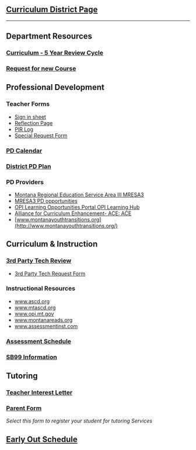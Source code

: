 ## [Curriculum District Page](https://www.laurel.k12.mt.us/departments/curriculum-instruction-assessment)
---
## Department Resources
### [Curriculum - 5 Year Review Cycle](https://www.laurel.k12.mt.us/departments/curriculum-instruction-assessment/curriculum-5-year-review-cycle)
### [Request for new Course](https://laurelk12mtus.finalsite.com/fs/form-manager/view/17671c76-10f1-429b-8f92-f472c0252745)

## Professional Development
### Teacher Forms
- [Sign in sheet](https://www.laurel.k12.mt.us/fs/resource-manager/view/3d478510-b833-4301-9e6a-558c3fa2ebe0)
- [Reflection Page](https://www.laurel.k12.mt.us/fs/resource-manager/view/c62b48e2-86f9-4270-8a40-345416ce2355)
- [PIR Log](https://www.laurel.k12.mt.us/fs/resource-manager/view/47aea054-78a0-491b-b88d-2e9ec1757978)
- [Special Request Form](https://www.laurel.k12.mt.us/fs/resource-manager/view/afd8ca9a-1648-4e79-8bff-f13f0d8e8a88)
### [PD Calendar](https://calendar.google.com/calendar/u/0/embed?src=laurel.k12.mt.us_tck5foto1g65vcrhr5m5g32f24@group.calendar.google.com&ctz=America/Denver)
### [District PD Plan](https://resources.finalsite.net/images/v1650575431/laurelk12mtus/qhemyc8rmwssgd8xr3lw/laurelpublicschools--yearpdplan2.pdf)
### PD Providers
- [Montana Regional Education Service Area III MRESA3](http://www.msubillings.edu/smart)
- [MRESA3 PD opportunities](https://www.mylearningplan.com/webreg/catalog.asp?H=1&D=15945)
- [OPI Learning Opportunities Portal OPI Learning Hub](http://mtplportal.org/)
- [Alliance for Curriculum Enhancement- ACE: ACE](http://mtace.org/new/blog/2016/10/19/home/)
- [www.montanayouthtransitions.org](http://www.montanayouthtransitions.org/)

## Curriculum & Instruction
### [3rd Party Tech Review](https://www.laurel.k12.mt.us/departments/curriculum-instruction-assessment/3rd-party-technology-resources-approval-process)
- [3rd Party Tech Request Form](https://docs.google.com/forms/d/e/1FAIpQLSd6on0bqdIhFez8k0bMVeQUBbvODdtWMFV8b7t8qF738WvtjA/viewform)
### Instructional Resources
- www.ascd.org
- www.mtascd.org
- www.opi.mt.gov 
- www.montanareads.org 
- www.assessmentinst.com 
### [Assessment Schedule](https://docs.google.com/spreadsheets/d/1gqFJYOvp2i1WUEaMuKqRhWh_yJRuGkFUncl4dYfxPSc/edit#gid=0)
### [SB99 Information](https://drive.google.com/drive/folders/1I_l6k3Zr_WdWld4cCMnAlto63K8wUd8h?usp=drive_link)

## Tutoring
### [Teacher Interest Letter](https://www.laurel.k12.mt.us/fs/resource-manager/view/1ccc1613-5f2e-4bd3-9226-be3eeb3ac114)
### [Parent Form](http://www.laurel.k12.mt.us/docs/district/depts/18/lps%20tutoring%20parent%20letter%2018-19.pdf?id=1437) 
*Select this form to register your student for tutoring Services*

## [Early Out Schedule](https://www.laurel.k12.mt.us/fs/resource-manager/view/e933e5f5-5493-4051-ac1d-9573b6a92279)
